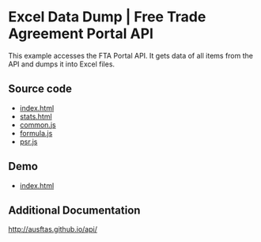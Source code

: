 # Excel Data Dump | Free Trade Agreement Portal API

This example accesses the FTA Portal API. It gets data of all
items from the API and dumps it into Excel files.

## Source code

* [index.html](https://github.com/AusFTAs/example-api-datadump/blob/gh-pages/index.html)
* [stats.html](https://github.com/AusFTAs/example-api-datadump/blob/gh-pages/stats.html)
* [common.js](https://github.com/AusFTAs/example-api-common/blob/gh-pages/common.js)
* [formula.js](https://github.com/AusFTAs/tariff-formula)
* [psr.js](https://github.com/AusFTAs/tariff-psroo)

## Demo

* [index.html](http://ausftas.github.io/example-api-datadump/)

## Additional Documentation

http://ausftas.github.io/api/

